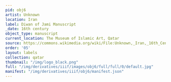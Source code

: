 ```yaml
---
pid: obj6
artist: Unknown
location: Iran
label: Diwan of Jami Manuscript
_date: 16th century
object_type: manuscript
current_location: The Museum of Islamic Art, Qatar
source: https://commons.wikimedia.org/wiki/File:Unknown,_Iran,_16th_Century_-_Diwan_of_Jami_Manuscript_-_Google_Art_Project.jpg
order: '05'
layout: labels
collection: qatar
thumbnail: "/img/logo_black.png"
full: "/img/derivatives/iiif/images/obj6/full/full/0/default.jpg"
manifest: "/img/derivatives/iiif/obj6/manifest.json"
---
```


